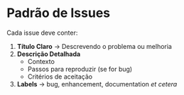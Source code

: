 # Padrão de Issues

Cada issue deve conter:
1. **Título Claro** → Descrevendo o problema ou melhoria
2. **Descrição Detalhada**
    - Contexto
    - Passos para reproduzir (se for bug)
    - Critérios de aceitação
3. **Labels** → bug, enhancement, documentation _et cetera_
